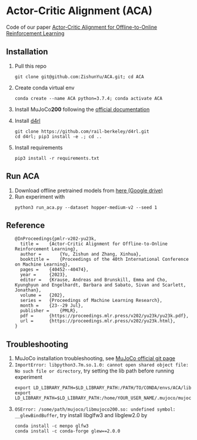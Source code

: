 # Actor-Critic Alignment (ACA)

Code of our paper [Actor-Critic Alignment for Offline-to-Online Reinforcement Learning](https://proceedings.mlr.press/v202/yu23k.html)

## Installation

1. Pull this repo 
    ~~~
    git clone git@github.com:ZishunYu/ACA.git; cd ACA
    ~~~
2. Create conda virtual env
    ~~~
    conda create --name ACA python=3.7.4; conda activate ACA
    ~~~
3. Install MuJoCo**200** following the [official documentation](https://github.com/openai/mujoco-py)

4. Install [d4rl](https://github.com/rail-berkeley/d4rl)
    ~~~
    git clone https://github.com/rail-berkeley/d4rl.git
    cd d4rl; pip3 install -e .; cd ..
    ~~~
5. Install requirements
   ~~~
   pip3 install -r requirements.txt
   ~~~




## Run ACA
1. Download offline pretrained models from [here (Google drive)](https://drive.google.com/file/d/16UelW3f_N-p57dhEu5slGkcwbgNwZFoG/view?usp=sharing)
2. Run experiment with
   ~~~
   python3 run_aca.py --dataset hopper-medium-v2 --seed 1
   ~~~

## Reference
<div id="user-content-toc">
  <ul>

~~~
@InProceedings{pmlr-v202-yu23k,
  title = 	 {Actor-Critic Alignment for Offline-to-Online Reinforcement Learning},
  author =       {Yu, Zishun and Zhang, Xinhua},
  booktitle = 	 {Proceedings of the 40th International Conference on Machine Learning},
  pages = 	 {40452--40474},
  year = 	 {2023},
  editor = 	 {Krause, Andreas and Brunskill, Emma and Cho, Kyunghyun and Engelhardt, Barbara and Sabato, Sivan and Scarlett, Jonathan},
  volume = 	 {202},
  series = 	 {Proceedings of Machine Learning Research},
  month = 	 {23--29 Jul},
  publisher =    {PMLR},
  pdf = 	 {https://proceedings.mlr.press/v202/yu23k/yu23k.pdf},
  url = 	 {https://proceedings.mlr.press/v202/yu23k.html},
}
~~~

  </ul>
</div>



## Troubleshooting
1. MuJoCo installation troubleshooting, see [MuJoCo official git page](https://github.com/openai/mujoco-py#troubleshooting)
2. ```ImportError: libpython3.7m.so.1.0: cannot open shared object file: No such file or directory```, try setting the lib path before running experiment
    ~~~
    export LD_LIBRARY_PATH=$LD_LIBRARY_PATH:/PATH/TO/CONDA/envs/ACA/lib
    export LD_LIBRARY_PATH=$LD_LIBRARY_PATH:/home/YOUR_USER_NAME/.mujoco/mujoco200/bin
    ~~~
3. ```OSError: /some/path/mujoco/libmujoco200.so: undefined symbol: __glewBindBuffer```, try install libglfw3 and libglew2.0 by
    ~~~
    conda install -c menpo glfw3
    conda install -c conda-forge glew==2.0.0
    ~~~


